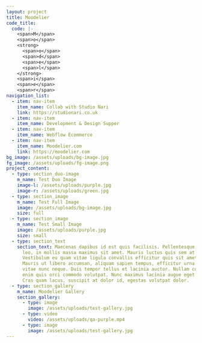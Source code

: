 ```yaml
---
layout: project
title: Moodelier
code_title:
  code: |-
    <span>M</span>
    <span>o</span>
    <strong>
      <span>o</span>
      <span>d</span>
      <span>e</span>
      <span>l</span>
    </strong>
    <span>i</span>
    <span>e</span>
    <span>r</span>
navigation_list:
  - item: nav-item
    item_name: Collab with Studio Nari
    link: https://studionari.co.uk
  - item: nav-item
    item_name: Development & Design Supper
  - item: nav-item
    item_name: Webflow Ecommerce
  - item: nav-item
    item_name: Moodelier.com
    link: https://moodelier.com
bg_image: /assets/uploads/bg-image.jpg
fg_image: /assets/uploads/fg-image.png
project_content:
  - type: section_duo-image
    m_name: Test Duo Image
    image-l: /assets/uploads/purple.jpg
    image-r: /assets/uploads/green.jpg
  - type: section_image
    m_name: Test Full Image
    image: /assets/uploads/bg-image.jpg
    size: full
  - type: section_image
    m_name: Test Small Image
    image: /assets/uploads/purple.jpg
    size: small
  - type: section_text
    section_text: Maecenas dapibus id est quis facilisis. Pellentesque gravida augue
      leo, in mollis massa maximus sit amet. Mauris luctus quis sem at rutrum.
      Vestibulum eu quam vitae ligula convallis efficitur quis sit amet orci.
      Mauris ut libero accumsan, aliquam sapien tempus, efficitur urna. Integer
      vitae nunc neque. Duis tempor tellus et lacinia auctor. Nullam condimentum
      enim quis orci commodo volutpat. Nunc maximus lacinia augue eget finibus.
      Cras quam lacus, suscipit at dolor id, egestas volutpat dolor.
  - type: section_gallery
    m_name: Moodelier Gallery
    section_gallery:
      - type: image
        image: /assets/uploads/test-gallery.jpg
      - type: video
        video: /assets/uploads/qa-purple.mp4
      - type: image
        image: /assets/uploads/test-gallery.jpg
---
```

